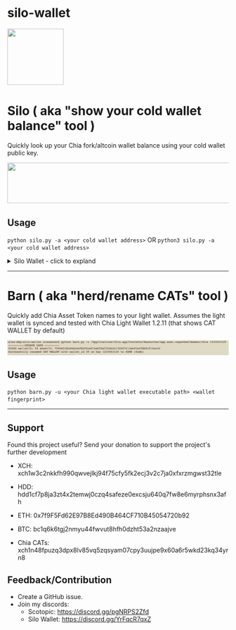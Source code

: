 # silo-wallet
<img src="assets/silo-wallet-icon.svg" data-canonical-src="silo-wallet-icon.svg" width="128" height="128" />

# Silo ( aka "show your cold wallet balance" tool )
Quickly look up your Chia fork/altcoin wallet balance using your cold wallet public key.

<img src="assets/silo-example.png" data-canonical-src="silo-example.png" width="768" height="92" />

## Usage
`python silo.py -a <your cold wallet address>`
OR
`python3 silo.py -a <your cold wallet address>`

<details>
  <summary>Silo Wallet - click to expland</summary>
  ## Which Chia fork/altcoin is supported?
  Every one of them. If you run the full node of the Chia fork/altcoin then you can use this tool to look up your balance.
  You can see the currently known forks in the `blockchains.yaml` alternativelly run to see the same list:
  
  ### Adding new fork support
  Note: I'll do my best to keep up with all the forks but this is how you can do it:

  1. Open `blockchains.yaml`
  1. Add your token + data directory in the same format as the rest of the forks.
  1. `python silo.py -l` to verify

  ## Install/Requirements
  Requires Python 3.6+ and familiarity with CLI. Tested and working on 
  * Ubuntu 20.04 LTS
  * macOS 10.15.7
  * Windows 10

  ### Install Option A:
  `git clone https://github.com/scotopic/silo-wallet;cd silo-wallet;python silo.py -h`

  ### Install Option B:
  1. Download .zip/.tar.gz from https://github.com/scotopic/silo-wallet/releases/
  1. Extract
  1. `python silo.py -h`
   * if you run into `ModuleNotFounderror: No module named "yaml"` then run `pip install pyyaml`

  ## Usage
  `python silo.py -a <your cold wallet address>`
  OR
  `python3 silo.py -a <your cold wallet address>`
</details>

---

# Barn ( aka "herd/rename CATs" tool )
Quickly add Chia Asset Token names to your light wallet.
Assumes the light wallet is synced and tested with Chia Light Wallet 1.2.11 (that shows CAT WALLET by default)

<img src="assets/barn-example.png" data-canonical-src="barn-example.png" width="768" />

## Usage
`python barn.py -u <your Chia light wallet executable path> <wallet fingerprint>`

---

## Support
Found this project useful? Send your donation to support the project's further development

* XCH: xch1w3c2nkkfh990qwvejlkj94f75cfy5fk2ecj3v2c7ja0xfxrzmgwst32tle
* HDD: hdd1cf7p8ja3zt4x2temwj0czq4safeze0excsju640q7fw8e6myrphsnx3afh
* ETH: 0x7f9F5Fd62E97B8Ed490B464CF710B45054720b92
* BTC: bc1q6k6tgj2nmyu44fwvut8hfh0dzht53a2nzaajve

* Chia CATs: xch1n48fpuzq3dpx8lv85vq5zqsyam07cpy3uujpe9x60a6r5wkd23kq34yrn8

## Feedback/Contribution
* Create a GitHub issue.
* Join my discords: 
   * Scotopic:    https://discord.gg/pgNRPS2Zfd
   * Silo Wallet: https://discord.gg/YrFqcR7qxZ
